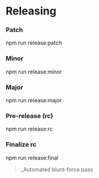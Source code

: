# Releasing

### Patch

npm run release:patch

### Minor

npm run release:minor

### Major

npm run release:major

### Pre-release (rc)

npm run release:rc

### Finalize rc

npm run release:final

> \_Automated blunt-force pass
